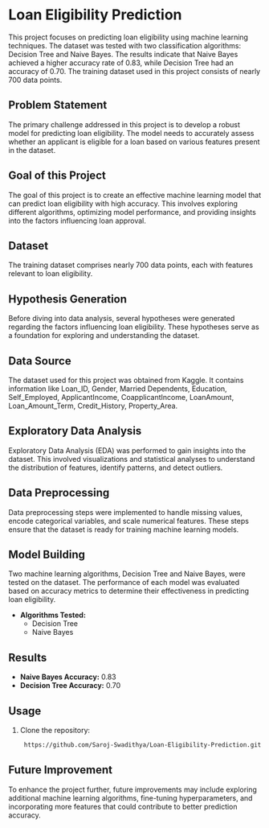 # Loan Eligibility Prediction

This project focuses on predicting loan eligibility using machine learning techniques. The dataset was tested with two classification algorithms: Decision Tree and Naive Bayes. The results indicate that Naive Bayes achieved a higher accuracy rate of 0.83, while Decision Tree had an accuracy of 0.70. The training dataset used in this project consists of nearly 700 data points.

## Problem Statement

The primary challenge addressed in this project is to develop a robust model for predicting loan eligibility. The model needs to accurately assess whether an applicant is eligible for a loan based on various features present in the dataset.
## Goal of this Project

The goal of this project is to create an effective machine learning model that can predict loan eligibility with high accuracy. This involves exploring different algorithms, optimizing model performance, and providing insights into the factors influencing loan approval.

## Dataset

The training dataset comprises nearly 700 data points, each with features relevant to loan eligibility.

## Hypothesis Generation

Before diving into data analysis, several hypotheses were generated regarding the factors influencing loan eligibility. These hypotheses serve as a foundation for exploring and understanding the dataset.

## Data Source

The dataset used for this project was obtained from Kaggle. It contains information like Loan_ID, Gender,	Married	Dependents,	Education,	Self_Employed,	ApplicantIncome,	CoapplicantIncome, LoanAmount,	Loan_Amount_Term,	Credit_History,	Property_Area.

## Exploratory Data Analysis

Exploratory Data Analysis (EDA) was performed to gain insights into the dataset. This involved visualizations and statistical analyses to understand the distribution of features, identify patterns, and detect outliers.

## Data Preprocessing

Data preprocessing steps were implemented to handle missing values, encode categorical variables, and scale numerical features. These steps ensure that the dataset is ready for training machine learning models.

## Model Building

Two machine learning algorithms, Decision Tree and Naive Bayes, were tested on the dataset. The performance of each model was evaluated based on accuracy metrics to determine their effectiveness in predicting loan eligibility.

- **Algorithms Tested:**
  - Decision Tree
  - Naive Bayes

## Results

- **Naive Bayes Accuracy:** 0.83
- **Decision Tree Accuracy:** 0.70


## Usage

1. Clone the repository:

   ```bash
    https://github.com/Saroj-Swadithya/Loan-Eligibility-Prediction.git
   ```


## Future Improvement

To enhance the project further, future improvements may include exploring additional machine learning algorithms, fine-tuning hyperparameters, and incorporating more features that could contribute to better prediction accuracy.
